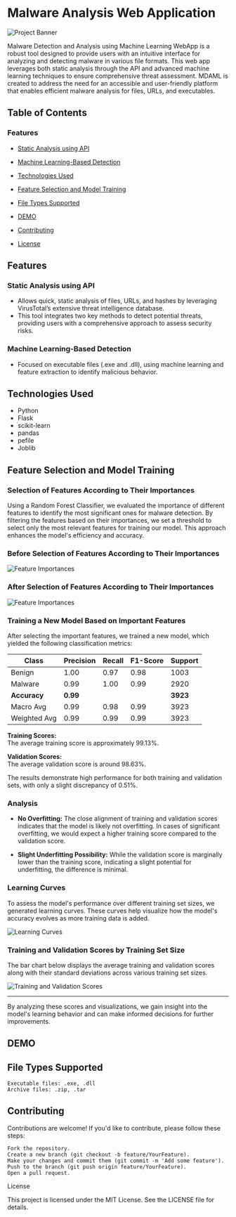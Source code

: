 # Malware Analysis Web Application

![Project Banner](Image/Staticw.png)

Malware Detection and Analysis using Machine Learning WebApp is a robust tool designed to provide users with an intuitive interface for analyzing and detecting malware in various file formats. This web app leverages both static analysis through the API and advanced machine learning techniques to ensure comprehensive threat assessment. MDAML is created to address the need for an accessible and user-friendly platform that enables efficient malware analysis for files, URLs, and executables.

## Table of Contents

### Features
- [Static Analysis using API](#static-analysis-using-api)
- [Machine Learning-Based Detection](#machine-learning-based-detection)

- [Technologies Used](#technologies-used)
- [Feature Selection and Model Training](#feature-selection-and-model-training)
- [File Types Supported](#file-types-supported)
- [DEMO](#demo)
- [Contributing](#contributing)
- [License](#license)

## Features

### Static Analysis using API
- Allows quick, static analysis of files, URLs, and hashes by leveraging VirusTotal’s extensive threat intelligence database.
- This tool integrates two key methods to detect potential threats, providing users with a comprehensive approach to assess security risks.




### Machine Learning-Based Detection
- Focused on executable files (.exe and .dll), using machine learning and feature extraction to identify malicious behavior.

## Technologies Used

- Python
- Flask
- scikit-learn
- pandas
- pefile
- Joblib

## Feature Selection and Model Training

### Selection of Features According to Their Importances

Using a Random Forest Classifier, we evaluated the importance of different features to identify the most significant ones for malware detection. By filtering the features based on their importances, we set a threshold to select only the most relevant features for training our model. This approach enhances the model's efficiency and accuracy.
### Before Selection of Features According to Their Importances
![Feature Importances](Image/bar1.png) 

### After Selection of Features According to Their Importances

![Feature Importances](Image/bar2.png)


### Training a New Model Based on Important Features

After selecting the important features, we trained a new model, which yielded the following classification metrics:

| Class    | Precision | Recall | F1-Score | Support |
|----------|-----------|--------|----------|---------|
| Benign   | 1.00      | 0.97   | 0.98     | 1003    |
| Malware  | 0.99      | 1.00   | 0.99     | 2920    |
| **Accuracy**     | **0.99**  |        |          | **3923**    |
| Macro Avg| 0.99      | 0.98   | 0.99     | 3923    |
| Weighted Avg| 0.99   | 0.99   | 0.99     | 3923    |

**Training Scores:**  
The average training score is approximately 99.13%.

**Validation Scores:**  
The average validation score is around 98.63%.

The results demonstrate high performance for both training and validation sets, with only a slight discrepancy of 0.51%.

### Analysis

- **No Overfitting:** The close alignment of training and validation scores indicates that the model is likely not overfitting. In cases of significant overfitting, we would expect a higher training score compared to the validation score.
  
- **Slight Underfitting Possibility:** While the validation score is marginally lower than the training score, indicating a slight potential for underfitting, the difference is minimal.

### Learning Curves

To assess the model's performance over different training set sizes, we generated learning curves. These curves help visualize how the model's accuracy evolves as more training data is added.

![Learning Curves](Image/bar3.png) 

### Training and Validation Scores by Training Set Size

The bar chart below displays the average training and validation scores along with their standard deviations across various training set sizes.

![Training and Validation Scores](Image/bar4.png)

---

By analyzing these scores and visualizations, we gain insight into the model's learning behavior and can make informed decisions for further improvements.




## DEMO



## File Types Supported

    Executable files: .exe, .dll
    Archive files: .zip, .tar

## Contributing

Contributions are welcome! If you'd like to contribute, please follow these steps:

    Fork the repository.
    Create a new branch (git checkout -b feature/YourFeature).
    Make your changes and commit them (git commit -m 'Add some feature').
    Push to the branch (git push origin feature/YourFeature).
    Open a pull request.

License

This project is licensed under the MIT License. See the LICENSE file for details.

